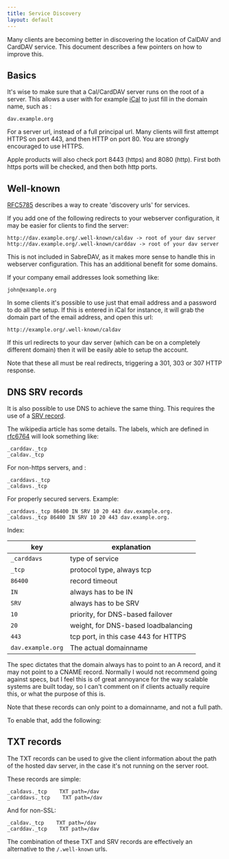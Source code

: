 ```yaml
---
title: Service Discovery
layout: default
---
```


Many clients are becoming better in discovering the location of CalDAV and
CardDAV service. This document describes a few pointers on how to improve this.

Basics
------

It's wise to make sure that a Cal/CardDAV server runs on the root of a server.
This allows a user with for example [iCal](/dav/clients/ical) to just fill in
the domain name, such as :

    dav.example.org

For a server url, instead of a full principal url. Many clients will first
attempt HTTPS on port 443, and then HTTP on port 80. You are strongly
encouraged to use HTTPS.

Apple products will also check port 8443 (https) and 8080 (http). First both
https ports will be checked, and then both http ports.

Well-known
----------

[RFC5785][1] describes a way to create 'discovery urls' for services.

If you add one of the following redirects to your webserver configuration, it
may be easier for clients to find the server:

    http://dav.example.org/.well-known/caldav -> root of your dav server
    http://dav.example.org/.well-known/carddav -> root of your dav server

This is not included in SabreDAV, as it makes more sense to handle this in
webserver configuration. This has an additional benefit for some domains. 

If your company email addresses look something like:

    john@example.org

In some clients it's possible to use just that email address and a password to
do all the setup. If this is entered in iCal for instance, it will grab the
domain part of the email address, and open this url:

    http://example.org/.well-known/caldav

If this url redirects to your dav server (which can be on a completely
different domain) then it will be easily able to setup the account.

Note that these all must be real redirects, triggering a 301, 303 or 307 HTTP
response.

DNS SRV records
---------------

It is also possible to use DNS to achieve the same thing. This requires the
use of a [SRV record][2].

The wikipedia article has some details. The labels, which are defined in
[rfc6764][3] will look something like:

    _carddav._tcp 
    _caldav._tcp 

For non-https servers, and :

    _carddavs._tcp 
    _caldavs._tcp 

For properly secured servers. Example:

    _carddavs._tcp 86400 IN SRV 10 20 443 dav.example.org.
    _caldavs._tcp 86400 IN SRV 10 20 443 dav.example.org.

Index:

| key               | explanation |
| ----------------- | ----------- |
| `_carddavs`       | type of service |
| `_tcp`            | protocol type, always tcp |
| `86400`           | record timeout |
| `IN`              | always has to be IN |
| `SRV`             | always has to be SRV |
| `10`              | priority, for DNS-based failover |
| `20`              | weight, for DNS-based loadbalancing |
| `443`             | tcp port, in this case 443 for HTTPS |
| `dav.example.org` | The actual domainname |

The spec dictates that the domain always has to point to an A record, and it
may not point to a CNAME record. Normally I would not recommend going against
specs, but I feel this is of great annoyance for the way scalable systems are
built today, so I can't comment on if clients actually require this, or what
the purpose of this is.

Note that these records can only point to a domainname, and not a full path.

To enable that, add the following:

TXT records
-----------

The TXT records can be used to give the client information about the path of
the hosted dav server, in the case it's not running on the server root.

These records are simple:

    _caldavs._tcp    TXT path=/dav
    _carddavs._tcp    TXT path=/dav

And for non-SSL:

    _caldav._tcp    TXT path=/dav
    _carddav._tcp    TXT path=/dav

The combination of these TXT and SRV records are effectively an alternative to
the `/.well-known` urls.

[1]: http://tools.ietf.org/html/rfc5785
[2]: http://en.wikipedia.org/wiki/SRV_record 
[3]: http://tools.ietf.org/html/rfc6764
